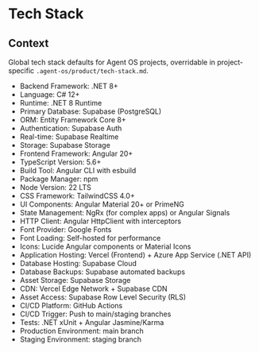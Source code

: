 # Tech Stack

## Context

Global tech stack defaults for Agent OS projects, overridable in project-specific `.agent-os/product/tech-stack.md`.

- Backend Framework: .NET 8+
- Language: C# 12+
- Runtime: .NET 8 Runtime
- Primary Database: Supabase (PostgreSQL)
- ORM: Entity Framework Core 8+
- Authentication: Supabase Auth
- Real-time: Supabase Realtime
- Storage: Supabase Storage
- Frontend Framework: Angular 20+
- TypeScript Version: 5.6+
- Build Tool: Angular CLI with esbuild
- Package Manager: npm
- Node Version: 22 LTS
- CSS Framework: TailwindCSS 4.0+
- UI Components: Angular Material 20+ or PrimeNG
- State Management: NgRx (for complex apps) or Angular Signals
- HTTP Client: Angular HttpClient with interceptors
- Font Provider: Google Fonts
- Font Loading: Self-hosted for performance
- Icons: Lucide Angular components or Material Icons
- Application Hosting: Vercel (Frontend) + Azure App Service (.NET API)
- Database Hosting: Supabase Cloud
- Database Backups: Supabase automated backups
- Asset Storage: Supabase Storage
- CDN: Vercel Edge Network + Supabase CDN
- Asset Access: Supabase Row Level Security (RLS)
- CI/CD Platform: GitHub Actions
- CI/CD Trigger: Push to main/staging branches
- Tests: .NET xUnit + Angular Jasmine/Karma
- Production Environment: main branch
- Staging Environment: staging branch
